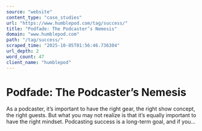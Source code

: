 ```yaml
---
source: "website"
content_type: "case_studies"
url: "https://www.humblepod.com/tag/success/"
title: "Podfade: The Podcaster’s Nemesis"
domain: "www.humblepod.com"
path: "/tag/success/"
scraped_time: "2025-10-05T01:56:46.736304"
url_depth: 2
word_count: 47
client_name: "humblepod"
---
```


# Podfade: The Podcaster’s Nemesis

As a podcaster, it’s important to have the right gear, the right show concept, the right guests. But what you may not realize is that it’s equally important to have the right mindset. Podcasting success is a long-term goal, and if you...